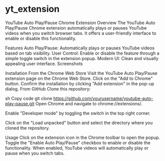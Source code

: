 # yt_extension
YouTube Auto Play/Pause Chrome Extension
Overview
The YouTube Auto Play/Pause Chrome extension automatically plays or pauses YouTube videos when you switch browser tabs. It offers a user-friendly interface to enable or disable this functionality.

Features
Auto Play/Pause: Automatically plays or pauses YouTube videos based on tab visibility.
User Control: Enable or disable the feature through a simple toggle switch in the extension popup.
Modern UI: Clean and visually appealing user interface.
Screenshots


Installation
From the Chrome Web Store
Visit the YouTube Auto Play/Pause extension page on the Chrome Web Store.
Click on the "Add to Chrome" button.
Confirm the installation by clicking "Add extension" in the pop-up dialog.
From GitHub
Clone this repository:

sh
Copy code
git clone https://github.com/yourusername/youtube-auto-play-pause.git
Open Chrome and navigate to chrome://extensions/.

Enable "Developer mode" by toggling the switch in the top right corner.

Click on the "Load unpacked" button and select the directory where you cloned the repository.

Usage
Click on the extension icon in the Chrome toolbar to open the popup.
Toggle the "Enable Auto Play/Pause" checkbox to enable or disable the functionality.
When enabled, YouTube videos will automatically play or pause when you switch tabs.
